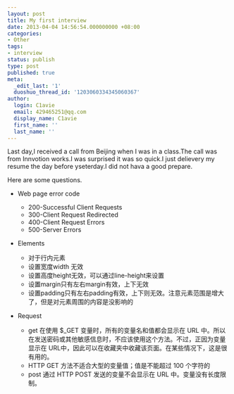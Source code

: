 ```yaml
---
layout: post
title: My first interview
date: 2013-04-04 14:56:54.000000000 +08:00
categories:
- Other
tags:
- interview
status: publish
type: post
published: true
meta:
  _edit_last: '1'
  duoshuo_thread_id: '1203060334345060367'
author:
  login: C1avie
  email: 429465251@qq.com
  display_name: C1avie
  first_name: ''
  last_name: ''
---
```

Last day,I received a call from Beijing when I was in a class.The call was from Innvotion works.I was surprised it was so quick.I just delievery my resume the day before yseterday.I did not hava a good prepare.

Here are some questions.

* Web page error code
  * 200-Successful Client Requests
  * 300-Client Request Redirected
  * 400-Client Request Errors
  * 500-Server Errors

* Elements
  * 对于行内元素
  * 设置宽度width 无效
  * 设置高度height无效，可以通过line-height来设置
  * 设置margin只有左右margin有效，上下无效
  * 设置padding只有左右padding有效，上下则无效。注意元素范围是增大了，但是对元素周围的内容是没影响的

* Request
  * get 在使用 $_GET 变量时，所有的变量名和值都会显示在 URL 中。所以在发送密码或其他敏感信息时，不应该使用这个方法。不过，正因为变量显示在 URL中，因此可以在收藏夹中收藏该页面。在某些情况下，这是很有用的。
  * HTTP GET 方法不适合大型的变量值；值是不能超过 100 个字符的
  * post 通过 HTTP POST 发送的变量不会显示在 URL 中。变量没有长度限制。
